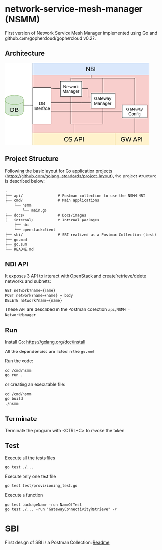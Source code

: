 # network-service-mesh-manager (NSMM)
First version of Network Service Mesh Manager implemented using Go and github.com/gophercloud/gophercloud v0.22.

## Architecture
![](docs/architecture.png)


## Project Structure
Following the basic layout for Go application projects (https://github.com/golang-standards/project-layout), the project structure is described below:
```
.
├── api/                # Postman collection to use the NSMM NBI
├── cmd/                # Main applications
    └── nsmm
        └── main.go
├── docs/               # Docs/images
├── internal/           # Internal packages
    ├── nbi
    └── openstackclient
├── sbi/                # SBI realized as a Postman Collection (test)
├── go.mod
├── go.sum
└── README.md

```
## NBI API
It exposes 3 API to interact with OpenStack and create/retrieve/delete networks and subnets:
```
GET network?name={name}
POST network?name={name} + body
DELETE network?name={name}
```

These API are described in the Postman collection `api/NSMM - NetworkManager`

## Run
Install Go: https://golang.org/doc/install

All the dependencies are listed in the `go.mod`

Run the code:
```
cd /cmd/nsmm
go run .
```
or creating an executable file:
```
cd /cmd/nsmm
go build
./nsmm
```

## Terminate
Terminate the program with <CTRL+C> to revoke the token

## Test
Execute all the tests files
```
go test ./...
```

Execute only one test file
```
go test test/provisioning_test.go
```

Execute a function
```
go test packageName -run NameOfTest
go test ./... -run "GatewayConnectivityRetrieve" -v
```


# SBI
First design of SBI is a Postman Collection:
[Readme](sbi/README.md)